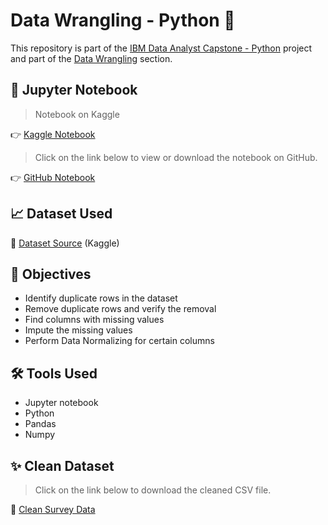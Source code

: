 # Data Wrangling - Python 🔧

<p>This repository is part of the <a href = 'https://github.com/FaiLuReH3Ro/ibm-da-capstone-py'>IBM Data Analyst Capstone - Python</a> project and part of the <a href = 'https://github.com/FaiLuReH3Ro/ibm-da-capstone-py?tab=readme-ov-file#data-wrangling'>Data Wrangling</a> section.</p>

## 📓 Jupyter Notebook

> Notebook on Kaggle

👉 [Kaggle Notebook](https://www.kaggle.com/code/failureh3ro/data-wrangling-python/notebook)

> Click on the link below to view or download the notebook on GitHub.

👉 [GitHub Notebook](https://github.com/FaiLuReH3Ro/data-wrangling-py/blob/main/Data_Wrangling.ipynb)

## 📈 Dataset Used

🔗 [Dataset Source](https://www.kaggle.com/datasets/failureh3ro/stack-overflow-survey-data-2024-subset/data) (Kaggle)

## 🚀 Objectives

* Identify duplicate rows in the dataset
* Remove duplicate rows and verify the removal
* Find columns with missing values
* Impute the missing values
* Perform Data Normalizing for certain columns


## 🛠️ Tools Used

* Jupyter notebook
* Python
* Pandas
* Numpy

## ✨ Clean Dataset

> Click on the link below to download the cleaned CSV file.

📌 [Clean Survey Data](https://github.com/FaiLuReH3Ro/data-wrangling-py/blob/main/clean_survey_data.csv)
